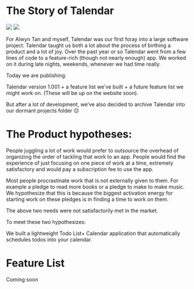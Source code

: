 # The Story of Talendar
![](http://i.imgur.com/Mivj0k1.gif)
![](http://i.imgur.com/qMZ8yiv.png)

For Alwyn Tan and myself, Talendar was our first foray into a large software project. Talendar taught us both a lot about the process of birthing a product and a lot of joy. Over the past year or so Talendar went from a few lines of code to a feature-rich (though not nearly enough) app. We worked on it during late nights, weekends, whenever we had time really.

Today we are publishing:

Talendar version 1.001 + a feature list we’ve built + a future feature list we might work on. (These will be up on the website soon).

But after a lot of development, we’ve also decided to archive Talendar into our dormant projects folder 😔




# The Product hypotheses:
People juggling a lot of work would prefer to outsource the overhead of organizing the order of tackling that work to an app. People would find the experience of just focusing on one piece of work at a time, extremely satisfactory and would pay a subscription fee to use the app.

Most people procrastinate work that is not externally given to them. For example a pledge to read more books or a pledge to make to make music. We hypothesize that this is because the biggest activation energy for starting work on these pledges is in finding a time to work on them.

The above two needs were not satisfactorily met in the market.

To meet these two hypothesizes:

We built a lightweight Todo List+ Calendar application that automatically schedules todos into your calendar.


# Feature List

Coming soon



